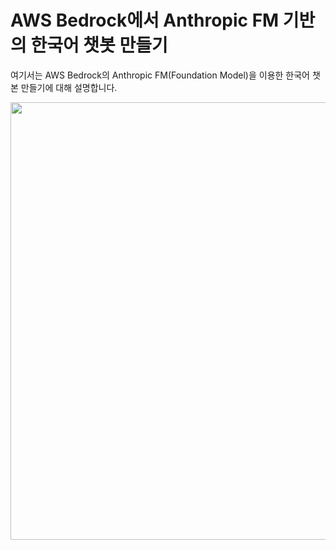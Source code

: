 # AWS Bedrock에서 Anthropic FM 기반의 한국어 챗봇 만들기

여기서는 AWS Bedrock의 Anthropic FM(Foundation Model)을 이용한 한국어 챗본 만들기에 대해 설명합니다.

<img src="https://github.com/kyopark2014/chatbot-based-on-bedrock-anthropic/assets/52392004/bbc628af-02dd-4ac0-bc02-858aa797251d" width="700">
